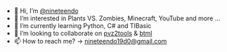 - 👋 Hi, I’m [@nineteendo](https://github.com/nineteendo)
- 👀 I’m interested in Plants VS. Zombies, Minecraft, YouTube and more ...
- 🌱 I’m currently learning Python, C# and TIBasic
- 💞️ I’m looking to collaborate on [pvz2tools](https://github.com/nineteendo/pvz2tools) & [btml](https://github.com/nineteendo/btml)
- 📫 How to reach me? -> nineteendo19d0@gmail.com

<!---
nineteendo/nineteendo is a ✨ special ✨ repository because its `README.md` (this file) appears on your GitHub profile.
You can click the Preview link to take a look at your changes.
--->
